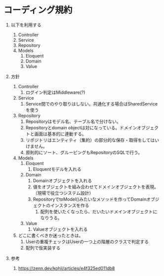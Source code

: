 # コーディング規約
1. 以下を利用する
    1. Controller
    1. Service
    1. Repository
    1. Models
        1. Eloquent
        1. Domain
        1. Value

1. 方針
    1. Controller
        1. ログイン判定はMiddleware(?)
    1. Service
        1. Service間でのやり取りはしない。共通化する場合はSharedServiceを使う
    1. Repository
        1. Repositoryはモデル名、テーブル名で分けない。
        1. Repositoryとdomain objectは対になっている。ドメインオブジェクトと画面は基本的に連動する。
        1. リポジトリはエンティティ（集約）の部分的な保存・取得をしてはいけません。 
        1. 原則的にソート、グルーピングもRepositoryのSQLで行う。
    1. Models
        1. Eloquent
            1. Eloquentモデルを入れる
        2. Domain
            1. Domainオブジェクトを入れる
            1. 値をオブジェクトを組み合わせてドメインオブジェクトを表現。（現場で役立つシステム設計）
            1. RepositoryでtoModel()みたいなメソッドを作ってDomainオブジェクトのインスタンスを作る
                1. 配列を使いたくなったら、だいたいドメインオブジェクトになりうる。
        3. Value
            1. Valueオブジェクトを入れる
    1. どこに書くべきか迷ったときは。
        1. Userの重複チェックはUserの一つ上の階層のクラスで判定する
        1. 配列で仮実装する


3. 参考
    1. https://zenn.dev/kohii/articles/e4f325ed011db8